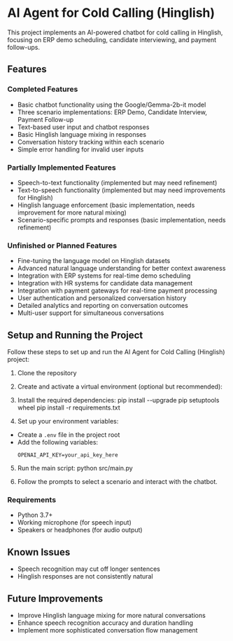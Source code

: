 # AI Agent for Cold Calling (Hinglish)

This project implements an AI-powered chatbot for cold calling in Hinglish, focusing on ERP demo scheduling, candidate interviewing, and payment follow-ups.

## Features

### Completed Features

-  Basic chatbot functionality using the Google/Gemma-2b-it model
-  Three scenario implementations: ERP Demo, Candidate Interview, Payment Follow-up
-  Text-based user input and chatbot responses
-  Basic Hinglish language mixing in responses
-  Conversation history tracking within each scenario
-  Simple error handling for invalid user inputs

### Partially Implemented Features

-  Speech-to-text functionality (implemented but may need refinement)
-  Text-to-speech functionality (implemented but may need improvements for Hinglish)
-  Hinglish language enforcement (basic implementation, needs improvement for more natural mixing)
-  Scenario-specific prompts and responses (basic implementation, needs refinement)

### Unfinished or Planned Features

-  Fine-tuning the language model on Hinglish datasets
-  Advanced natural language understanding for better context awareness
-  Integration with ERP systems for real-time demo scheduling
-  Integration with HR systems for candidate data management
-  Integration with payment gateways for real-time payment processing
-  User authentication and personalized conversation history
-  Detailed analytics and reporting on conversation outcomes
-  Multi-user support for simultaneous conversations

## Setup and Running the Project

Follow these steps to set up and run the AI Agent for Cold Calling (Hinglish) project:

1. Clone the repository

2. Create and activate a virtual environment (optional but recommended):

3. Install the required dependencies:
pip install --upgrade pip setuptools wheel
pip install -r requirements.txt


4. Set up your environment variables:
- Create a `.env` file in the project root
- Add the following variables:
  ```
  OPENAI_API_KEY=your_api_key_here
  ```

5. Run the main script:
python src/main.py


6. Follow the prompts to select a scenario and interact with the chatbot.

### Requirements

- Python 3.7+
- Working microphone (for speech input)
- Speakers or headphones (for audio output)

## Known Issues

- Speech recognition may cut off longer sentences
- Hinglish responses are not consistently natural

## Future Improvements

- Improve Hinglish language mixing for more natural conversations
- Enhance speech recognition accuracy and duration handling
- Implement more sophisticated conversation flow management

